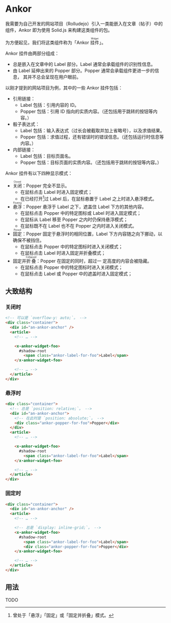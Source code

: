 # Ankor

我需要为自己开发的网站项目（Rolludejo）引入一类能嵌入在文章（帖子）中的组<wbr />
件，Ankor 即为使用 Solid.js 来构建这类组件的包。

为方便起见，我们将这类组件称为「Ankor <ruby>挂件<rt>Widget</rt></ruby>」。

Ankor 挂件由两部分组成：

- 总是嵌入在文章中的 Label 部分。Label 通常会承载组件的识别性信息。
- 由 Label 延伸出来的 Popper 部分。Popper 通常会承载组件更进一步的信息，<wbr />
  其并不总会呈现在用户眼前。

以刚才提到的网站项目为例，其中的一些 Ankor 挂件包括：

- 引用链接：
  - Label 包括：引用内容的 ID。
  - Popper 包括：引用 ID 指向的实质内容。（还包括用于跳转的按钮等内容。）
- 骰子表达式：
  - Label 包括：输入表达式（过长会被截取并加上省略号），以及求值结果。
  - Popper 包括：求值过程，还有错误时的错误信息。（还包括运行时信息等内容。）
- 内部链接：
  - Label 包括：目标页面名。
  - Popper 包括：目标页面的实质内容。（还包括用于跳转的按钮等内容。）

Ankor 挂件有以下四种显示模式：

- <ruby>关闭<rt>Closed</rt></ruby>：Popper 完全不显示。
  - 在鼠标点击 Label 时进入固定模式；
  - 在已经打开[^打开]过 Label 后，在鼠标悬置于 Label 之上时进入悬浮模式。
- <ruby>悬浮<rt>Floating</rt></ruby>：Popper 悬浮于 Label 之下，遮盖住 Label
  下方的其他内容。
  - 在鼠标点击 Popper 中的特定图标或 Label 时进入固定模式；
  - 在鼠标从 Label 移至 Popper 之内时仍保持悬浮模式；
  - 在鼠标既不在 Label 也不在 Popper 之内时进入关闭模式。
- <ruby>固定<rt>Pinned</rt></ruby>：Popper 固定于悬浮时的相同位置，Label
  下方内容随之向下挪动，以确保不被挡住。
  - 在鼠标点击 Popper 中的特定图标时进入关闭模式；
  - 在鼠标点击 Label 时进入固定并折叠模式；
- 固定并<ruby>折叠<rt>Collapsed</rt></ruby>：Popper 在固定的同时，超过一<wbr />
  定高度的内容会被隐藏。
  - 在鼠标点击 Popper 中的特定图标时进入关闭模式；
  - 在鼠标点击 Label 或 Popper 中的遮盖时进入固定模式；

[^打开]: 曾处于「悬浮」「固定」或「固定并折叠」模式。

## 大致结构

### 关闭时

```html
<!-- 可以是 `overflow-y: auto;`。 -->
<div class="container">
  <div id="an-ankor-anchor" />
  <article>
    <!-- … -->

    <x-ankor-widget-foo>
      #shadow-root
        <span class="ankor-label-for-foo">Label</span>
    </x-ankor-widget-foo>

    <!-- … -->
  </article>
</div>
```

### 悬浮时

```html
<div class="container">
  <!-- 总是 `position: relative;`。 -->
  <div id="an-ankor-anchor">
    <!-- 在此时是 `position: absolute;`。 -->
    <div class="ankor-popper-for-foo">Popper</div>
  </div>
  <article>
    <!-- … -->

    <x-ankor-widget-foo>
      #shadow-root
        <span class="ankor-label-for-foo">Label</span>
    </x-ankor-widget-foo>

    <!-- … -->
  </article>
</div>
```

### 固定时

```html
<div class="container">
  <div id="an-ankor-anchor" />
  <article>
    <!-- … -->

    <!-- 总是 `display: inline-grid;`。 -->
    <x-ankor-widget-foo>
      #shadow-root
        <span class="ankor-label-for-foo">Label</span>
        <div class="ankor-popper-for-foo">Popper</div>
    </x-ankor-widget-foo>

    <!-- … -->
  </article>
</div>
```

## 用法

TODO
